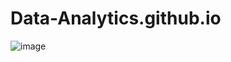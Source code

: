 # Data-Analytics.github.io

![image](https://github.com/user-attachments/assets/7391bd64-8849-456d-a500-e713b518d6aa)
